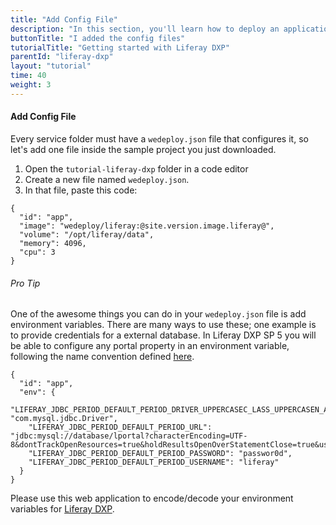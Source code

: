 ```yaml
---
title: "Add Config File"
description: "In this section, you'll learn how to deploy an application using Liferay DXP."
buttonTitle: "I added the config files"
tutorialTitle: "Getting started with Liferay DXP"
parentId: "liferay-dxp"
layout: "tutorial"
time: 40
weight: 3
---
```


#### Add Config File

Every service folder must have a `wedeploy.json` file that configures it, so let's add one file inside the sample project you just downloaded.

1. Open the `tutorial-liferay-dxp` folder in a code editor
2. Create a new file named `wedeploy.json`.
3. In that file, paste this code:

```application/json
{
  "id": "app",
  "image": "wedeploy/liferay:@site.version.image.liferay@",
  "volume": "/opt/liferay/data",
  "memory": 4096,
  "cpu": 3
}
```

<aside>

###### <span class="icon-16-star"></span> Pro Tip

One of the awesome things you can do in your `wedeploy.json` file is add environment variables. There are many ways to use these; one example is to provide credentials for a external database. In Liferay DXP SP 5 you will be able to configure any portal property in an environment variable, following the name convention defined [here](https://issues.liferay.com/browse/LPS-72541).

```application/json
{
  "id": "app",
  "env": {
    "LIFERAY_JDBC_PERIOD_DEFAULT_PERIOD_DRIVER_UPPERCASEC_LASS_UPPERCASEN_AME": "com.mysql.jdbc.Driver",
    "LIFERAY_JDBC_PERIOD_DEFAULT_PERIOD_URL": "jdbc:mysql://database/lportal?characterEncoding=UTF-8&dontTrackOpenResources=true&holdResultsOpenOverStatementClose=true&useFastDateParsing=false&useUnicode=true",
    "LIFERAY_JDBC_PERIOD_DEFAULT_PERIOD_PASSWORD": "passwor0d",
    "LIFERAY_JDBC_PERIOD_DEFAULT_PERIOD_USERNAME": "liferay"
  }
}
```

Please use this web application to encode/decode your environment variables for [Liferay DXP](https://liferay-envvars.wedeploy.io).


</aside>
